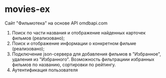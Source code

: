 # movies-ex

Сайт "Фильмотека" на основе API omdbapi.com
1. Поиск по части названия и отображение найденных карточек фильмов (реализовано);
2. Поиск и отображение информации о конкретном фильме (реализовано);
3. Подключение json-сервера для добавления фильмов в "Избранное", удаления из "Избранного". Возможность фильтрациии избранных фильмов по названию, сортировки по рейтингу.
4. Аутентификация пользователя
